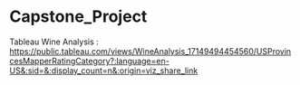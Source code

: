 # Capstone_Project
Tableau Wine Analysis : https://public.tableau.com/views/WineAnalysis_17149494454560/USProvincesMapperRatingCategory?:language=en-US&:sid=&:display_count=n&:origin=viz_share_link
